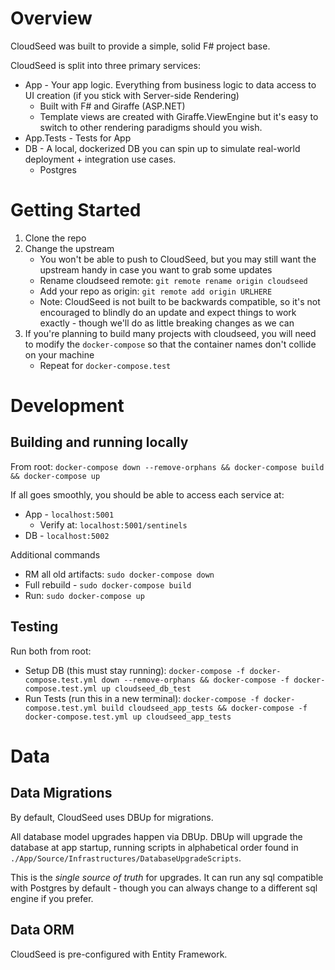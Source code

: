 # Overview

CloudSeed was built to provide a simple, solid F# project base.

CloudSeed is split into three primary services:

* App - Your app logic. Everything from business logic to data access to UI creation (if you stick with Server-side Rendering)
    * Built with F# and Giraffe (ASP.NET)
    * Template views are created with Giraffe.ViewEngine but it's easy to switch to other rendering paradigms should you wish.
* App.Tests - Tests for App
* DB - A local, dockerized DB you can spin up to simulate real-world deployment + integration use cases.
    * Postgres

# Getting Started

1. Clone the repo
2. Change the upstream
    * You won't be able to push to CloudSeed, but you may still want the upstream handy in case you want to grab some updates
    * Rename cloudseed remote: `git remote rename origin cloudseed`
    * Add your repo as origin: `git remote add origin URLHERE`
    * Note: CloudSeed is not built to be backwards compatible, so it's not encouraged to blindly do an update and expect things to work exactly - though we'll do as little breaking changes as we can
3. If you're planning to build many projects with cloudseed, you will need to modify the `docker-compose` so that the container names don't collide on your machine
    * Repeat for `docker-compose.test`

# Development

## Building and running locally

From root: `docker-compose down --remove-orphans && docker-compose build && docker-compose up`

If all goes smoothly, you should be able to access each service at:

* App - `localhost:5001`
    * Verify at: `localhost:5001/sentinels`
* DB - `localhost:5002`

Additional commands

* RM all old artifacts: `sudo docker-compose down`
* Full rebuild - `sudo docker-compose build`
* Run: `sudo docker-compose up`

## Testing

Run both from root:

* Setup DB (this must stay running): `docker-compose -f docker-compose.test.yml down --remove-orphans && docker-compose -f docker-compose.test.yml up cloudseed_db_test`
* Run Tests (run this in a new terminal): `docker-compose -f docker-compose.test.yml build cloudseed_app_tests && docker-compose -f docker-compose.test.yml up cloudseed_app_tests`

# Data

## Data Migrations

By default, CloudSeed uses DBUp for migrations.

All database model upgrades happen via DBUp. DBUp will upgrade the database at app startup, running scripts in alphabetical order found in `./App/Source/Infrastructures/DatabaseUpgradeScripts`. 

This is the _single source of truth_ for upgrades. It can run any sql compatible with Postgres by default - though you can always change to a different sql engine if you prefer.

## Data ORM

CloudSeed is pre-configured with Entity Framework. 